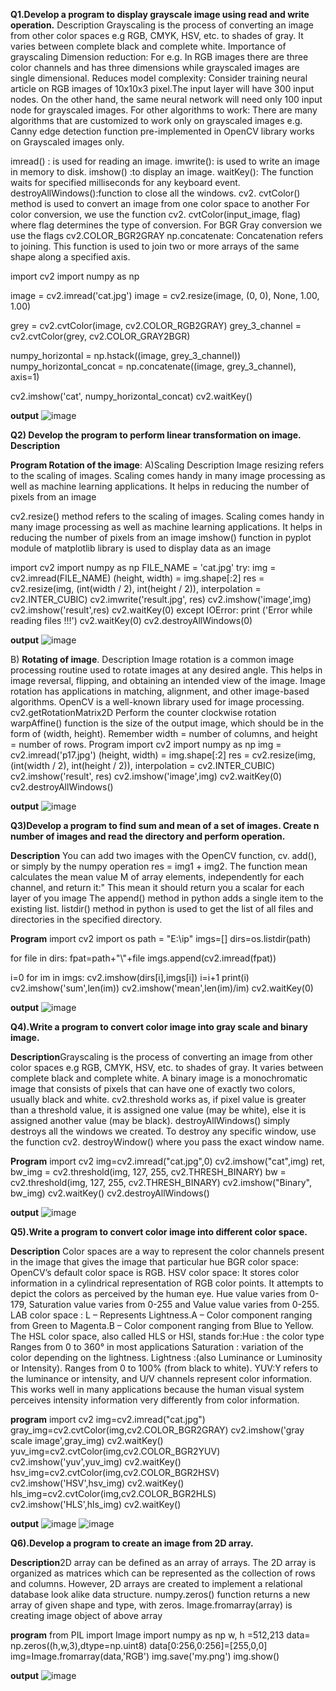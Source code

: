**Q1.Develop a program to display grayscale image using read and write operation.**
Description Grayscaling is the process of converting an image from other color spaces e.g RGB, CMYK, HSV, etc. to shades of gray. It varies between complete black and
complete white. Importance of grayscaling Dimension reduction: For e.g. In RGB
images there are three color channels and has three dimensions while grayscaled
images are single dimensional. Reduces model complexity: Consider training neural
article on RGB images of 10x10x3 pixel.The input layer will have 300 input nodes. On
the other hand, the same neural network will need only 100 input node for grayscaled
images. For other algorithms to work: There are many algorithms that are customized to
work only on grayscaled images e.g. Canny edge detection function pre-implemented in
OpenCV library works on Grayscaled images only.

imread() : is used for reading an image. imwrite(): is used to write an image in memory
to disk. imshow() :to display an image. waitKey(): The function waits for specified
milliseconds for any keyboard event. destroyAllWindows():function to close all the
windows. cv2. cvtColor() method is used to convert an image from one color space to
another For color conversion, we use the function cv2. cvtColor(input_image, flag)
where flag determines the type of conversion. For BGR Gray conversion we use the
flags cv2.COLOR_BGR2GRAY np.concatenate: Concatenation refers to joining. This
function is used to join two or more arrays of the same shape along a specified axis.

import cv2
import numpy as np

image = cv2.imread('cat.jpg')
image = cv2.resize(image, (0, 0), None, 1.00, 1.00)

grey = cv2.cvtColor(image, cv2.COLOR_RGB2GRAY)
grey_3_channel = cv2.cvtColor(grey, cv2.COLOR_GRAY2BGR)

numpy_horizontal = np.hstack((image, grey_3_channel))
numpy_horizontal_concat = np.concatenate((image, grey_3_channel), axis=1)

cv2.imshow('cat', numpy_horizontal_concat)
cv2.waitKey()

**output**
![image](https://user-images.githubusercontent.com/72405086/105021141-057c5680-5a6a-11eb-8a84-cbbf6439c83c.png)

**Q2) Develop the program to perform linear transformation on image. Description**

**Program Rotation of the image**: A)Scaling Description Image resizing refers to the
scaling of images. Scaling comes handy in many image processing as well as machine
learning applications. It helps in reducing the number of pixels from an image

cv2.resize() method refers to the scaling of images. Scaling comes handy in many
image processing as well as machine learning applications. It helps in reducing the
number of pixels from an image imshow() function in pyplot module of matplotlib library
is used to display data as an image

import cv2
import numpy as np
FILE_NAME = &#39;cat.jpg&#39;
try:
img = cv2.imread(FILE_NAME)
(height, width) = img.shape[:2]
res = cv2.resize(img, (int(width / 2), int(height / 2)), interpolation =
cv2.INTER_CUBIC)
cv2.imwrite(&#39;result.jpg&#39;, res)
cv2.imshow(&#39;image&#39;,img)
cv2.imshow(&#39;result&#39;,res)
cv2.waitKey(0)
except IOError:
print (&#39;Error while reading files !!!&#39;)
cv2.waitKey(0)
cv2.destroyAllWindows(0)

**output**
![image](https://user-images.githubusercontent.com/72405086/105061175-3a56d080-5a9f-11eb-8626-d0515cd3ca94.png)

B) **Rotating of image**. Description Image rotation is a common image processing routine used to rotate images at any desired angle. This helps in image reversal, flipping, and obtaining an intended view of the image. Image rotation has applications in matching, alignment, and other image-based algorithms. OpenCV is a well-known library used for image processing. cv2.getRotationMatrix2D Perform the counter clockwise rotation warpAffine() function is the size of the output image, which should be in the form of (width, height). Remember width = number of columns, and height = number of rows.
Program
import cv2 
import numpy as np 
img = cv2.imread('p17.jpg')
(height, width) = img.shape[:2]
res = cv2.resize(img, (int(width / 2), int(height / 2)), interpolation = cv2.INTER_CUBIC)
cv2.imshow('result', res) 
cv2.imshow('image',img) 
cv2.waitKey(0) 
cv2.destroyAllWindows()

**output**
![image](https://user-images.githubusercontent.com/72405086/105060972-f8c62580-5a9e-11eb-89df-fd2c4c528829.png)

**Q3)Develop a program to find sum and mean of a set of images.
Create n number of images and read the directory and perform
operation.**

**Description** You can add two images with the OpenCV function, cv. add(), or simply by the numpy operation res = img1 + img2. The function mean calculates the mean value M of array elements, independently for each channel, and return it:" This mean it should return you a scalar for each layer of you image The append() method in python adds a single item to the existing list. listdir() method in python is used to get the list of all files and directories in the specified directory.

**Program**
import cv2
import os
path = &quot;E:\ip&quot;
imgs=[]
dirs=os.listdir(path)

for file in dirs:
fpat=path+&quot;\\&quot;+file
imgs.append(cv2.imread(fpat))

i=0
for im in imgs:
cv2.imshow(dirs[i],imgs[i])
i=i+1
print(i)
cv2.imshow(&#39;sum&#39;,len(im))
cv2.imshow(&#39;mean&#39;,len(im)/im)
cv2.waitKey(0)

**output**
![image](https://user-images.githubusercontent.com/72405086/105062304-76d6fc00-5aa0-11eb-891d-db4db818fa04.png)

**Q4).Write a program to convert color image into gray scale and
binary image.**

**Description**Grayscaling is the process of converting an image from other color spaces e.g RGB, CMYK, HSV, etc. to shades of gray. It varies between complete black and complete white. A binary image is a monochromatic image that consists of pixels that can have one of exactly two colors, usually black and white. cv2.threshold works as, if pixel value is greater than a threshold value, it is assigned one value (may be white), else it is assigned another value (may be black). destroyAllWindows() simply destroys all the windows we created. To destroy any specific window, use the function cv2. destroyWindow() where you pass the exact window name.

**Program**
import cv2
img=cv2.imread(&quot;cat.jpg&quot;,0)
cv2.imshow(&quot;cat&quot;,img)
ret, bw_img = cv2.threshold(img, 127, 255, cv2.THRESH_BINARY)
bw = cv2.threshold(img, 127, 255, cv2.THRESH_BINARY)
cv2.imshow(&quot;Binary&quot;, bw_img)
cv2.waitKey()
cv2.destroyAllWindows()

**output**
![image](https://user-images.githubusercontent.com/72405086/105062529-b43b8980-5aa0-11eb-97c1-a233192227e5.png)

**Q5).Write a program to convert color image into different color
space.**

**Description** Color spaces are a way to represent the color channels present in the image that gives the image that particular hue BGR color space: OpenCV’s default color space is RGB. HSV color space: It stores color information in a cylindrical representation of RGB color points. It attempts to depict the colors as perceived by the human eye. Hue value varies from 0-179, Saturation value varies from 0-255 and Value value varies from 0-255. LAB color space : L – Represents Lightness.A – Color component ranging from Green to Magenta.B – Color component ranging from Blue to Yellow. The HSL color space, also called HLS or HSI, stands for:Hue : the color type Ranges from 0 to 360° in most applications Saturation : variation of the color depending on the lightness. Lightness :(also Luminance or Luminosity or Intensity). Ranges from 0 to 100% (from black to white). YUV:Y refers to the luminance or intensity, and U/V channels represent color information. This works well in many applications because the human visual system perceives intensity information very differently from color information.

**program**
import cv2
img=cv2.imread(&quot;cat.jpg&quot;)
gray_img=cv2.cvtColor(img,cv2.COLOR_BGR2GRAY)
cv2.imshow(&#39;gray scale image&#39;,gray_img)
cv2.waitKey()
yuv_img=cv2.cvtColor(img,cv2.COLOR_BGR2YUV)
cv2.imshow(&#39;yuv&#39;,yuv_img)
cv2.waitKey()
hsv_img=cv2.cvtColor(img,cv2.COLOR_BGR2HSV)
cv2.imshow(&#39;HSV&#39;,hsv_img)
cv2.waitKey()
hls_img=cv2.cvtColor(img,cv2.COLOR_BGR2HLS)
cv2.imshow(&#39;HLS&#39;,hls_img)
cv2.waitKey()

**output**
![image](https://user-images.githubusercontent.com/72405086/105063148-683d1480-5aa1-11eb-993f-678aed7dcbbb.png)
![image](https://user-images.githubusercontent.com/72405086/105063398-b4885480-5aa1-11eb-979f-e7de2d857984.png)


**Q6).Develop a program to create an image from 2D array.**

**Description**2D array can be defined as an array of arrays. The 2D array is organized as matrices which can be represented as the collection of rows and columns. However, 2D arrays are created to implement a relational database look alike data structure. numpy.zeros() function returns a new array of given shape and type, with zeros. Image.fromarray(array) is creating image object of above array

**program**
from PIL import Image
import numpy as np
w, h =512,213
data= np.zeros((h,w,3),dtype=np.uint8)
data[0:256,0:256]=[255,0,0]
img=Image.fromarray(data,&#39;RGB&#39;)
img.save(&#39;my.png&#39;)
img.show()

**output**
![image](https://user-images.githubusercontent.com/72405086/105063807-2e204280-5aa2-11eb-8f61-62ee73332daa.png)



